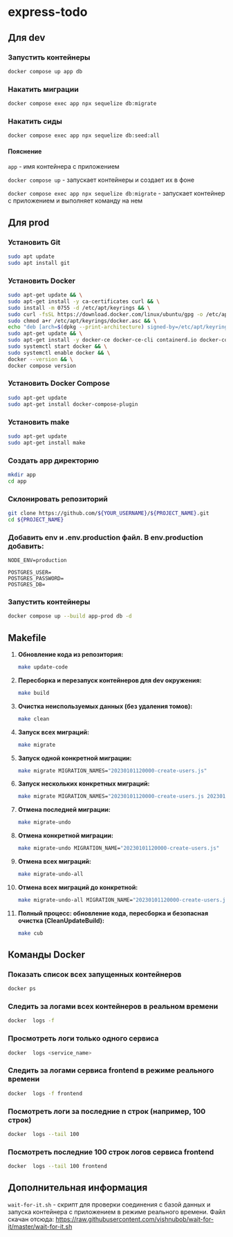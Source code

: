 # express-todo

## Для dev

### Запустить контейнеры

```bash
docker compose up app db
```

### Накатить миграции

```bash
docker compose exec app npx sequelize db:migrate
```

### Накатить сиды

```bash
docker compose exec app npx sequelize db:seed:all
```

#### Пояснение

`app` - имя контейнера с приложением

`docker compose up` - запускает контейнеры и создает их в фоне

`docker compose exec app npx sequelize db:migrate` - запускает контейнер с приложением и выполняет команду на нем

## Для prod

### Установить Git

```bash
sudo apt update
sudo apt install git
```

### Установить Docker

```bash
sudo apt-get update && \
sudo apt-get install -y ca-certificates curl && \
sudo install -m 0755 -d /etc/apt/keyrings && \
sudo curl -fsSL https://download.docker.com/linux/ubuntu/gpg -o /etc/apt/keyrings/docker.asc && \
sudo chmod a+r /etc/apt/keyrings/docker.asc && \
echo "deb [arch=$(dpkg --print-architecture) signed-by=/etc/apt/keyrings/docker.asc] https://download.docker.com/linux/ubuntu $(. /etc/os-release && echo \"$VERSION_CODENAME\") stable" | sudo tee /etc/apt/sources.list.d/docker.list > /dev/null && \
sudo apt-get update && \
sudo apt-get install -y docker-ce docker-ce-cli containerd.io docker-compose-plugin && \
sudo systemctl start docker && \
sudo systemctl enable docker && \
docker --version && \
docker compose version

```

### Установить Docker Compose

```bash
sudo apt-get update
sudo apt-get install docker-compose-plugin
```

### Установить make

```bash
sudo apt-get update
sudo apt-get install make
```

### Создать app директорию

```bash
mkdir app
cd app
```

### Склонировать репозиторий

```bash
git clone https://github.com/${YOUR_USERNAME}/${PROJECT_NAME}.git
cd ${PROJECT_NAME}
```

### Добавить env и .env.production файл. В env.production добавить:

```
NODE_ENV=production

POSTGRES_USER=
POSTGRES_PASSWORD=
POSTGRES_DB=
```

### Запустить контейнеры

```bash
docker compose up --build app-prod db -d
```

## Makefile

1. **Обновление кода из репозитория:**
    ```bash
    make update-code
    ```

2. **Пересборка и перезапуск контейнеров для dev окружения:**
    ```bash
    make build
    ```

3. **Очистка неиспользуемых данных (без удаления томов):**
    ```bash
    make clean
    ```

4. **Запуск всех миграций:**
    ```bash
    make migrate
    ```

5. **Запуск одной конкретной миграции:**
    ```bash
    make migrate MIGRATION_NAMES="20230101120000-create-users.js"
    ```

6. **Запуск нескольких конкретных миграций:**
    ```bash
    make migrate MIGRATION_NAMES="20230101120000-create-users.js 20230102120000-add-posts.js"
    ```

7. **Отмена последней миграции:**
    ```bash
    make migrate-undo
    ```

8. **Отмена конкретной миграции:**
    ```bash
    make migrate-undo MIGRATION_NAME="20230101120000-create-users.js"
    ```

9. **Отмена всех миграций:**
    ```bash
    make migrate-undo-all
    ```

10. **Отмена всех миграций до конкретной:**
    ```bash
    make migrate-undo-all MIGRATION_NAME="20230101120000-create-users.js"
    ```

11. **Полный процесс: обновление кода, пересборка и безопасная очистка (CleanUpdateBuild):**
    ```bash
    make cub
    ```

## Команды Docker

### Показать список всех запущенных контейнеров

```bash
docker ps
```

### Следить за логами всех контейнеров в реальном времени

```bash
docker  logs -f
```

### Просмотреть логи только одного сервиса

```bash
docker  logs <service_name>
```

### Следить за логами сервиса frontend в режиме реального времени

```bash
docker  logs -f frontend
```

### Посмотреть логи за последние n строк (например, 100 строк)

```bash
docker  logs --tail 100
```

### Посмотреть последние 100 строк логов сервиса frontend

```bash
docker  logs --tail 100 frontend
```

## Дополнительная информация

`wait-for-it.sh` - скрипт для проверки соединения с базой данных и запуска контейнера с приложением в режиме реального
времени. Файл скачан отсюда: https://raw.githubusercontent.com/vishnubob/wait-for-it/master/wait-for-it.sh
